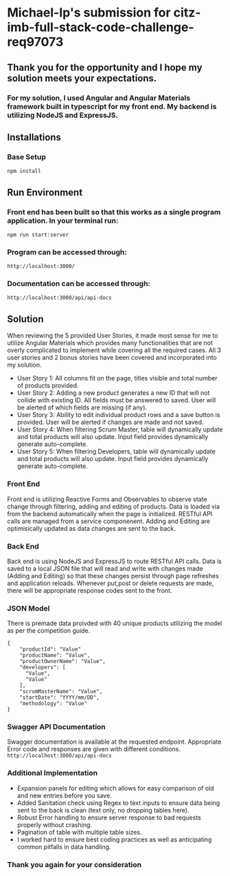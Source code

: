 # Michael-Ip's submission for citz-imb-full-stack-code-challenge-req97073
## Thank you for the opportunity and I hope my solution meets your expectations. 
### For my solution, I used Angular and Angular Materials framework built in typescript for my front end. My backend is utilizing NodeJS and ExpressJS.


## Installations
### Base Setup
`npm install`

## Run Environment
### Front end has been built so that this works as a single program application. In your terminal run: 
```npm run start:server```
### Program can be accessed through: 
```http://localhost:3000/```
### Documentation can be accessed through:
```http://localhost:3000/api/api-docs```



## Solution
When reviewing the 5 provided User Stories, it made most sense for me to utilize Angular Materials which provides many functionalities that are not overly complicated to implement while covering all the required cases. All 3 user stories and 2 bonus stories have been covered and incorporated into my solution.
- User Story 1: All columns fit on the page, titles visible and total number of products provided.
- User Story 2: Adding a new product generates a new ID that will not collide with existing ID. All fields must be answered to saved. User will be alerted of which fields are missing (if any).
- User Story 3: Ability to edit individual product rows and a save button is provided. User will be alerted if changes are made and not saved.
- User Story 4: When filtering Scrum Master, table will dynamically update and total products will also update. Input field provides dynamically generate auto-complete.
- User Story 5: When filtering Developers, table will dynamically update and total products will also update. Input field provides dynamically generate auto-complete.

### Front End
Front end is utilizing Reactive Forms and Observables to observe state change through filtering, adding and editing of products. Data is loaded via from the backend automatically when the page is initialized. RESTful API calls are managed from a service componenent. Adding and Editing are optimisically updated as data changes are sent to the back. 

### Back End
Back end is using NodeJS and ExpressJS to route RESTful API calls. Data is saved to a local JSON file that will read and write with changes made (Adding and Editing) so that these changes persist through page refreshes and application reloads. Whenever put,post or delete requests are made, there will be appropriate response codes sent to the front.

### JSON Model
There is premade data proivded with 40 unique products utilizing the model as per the competition guide.
```
{
    "productId": "Value"
    "productName": "Value",
    "productOwnerName": "Value",
    "developers": [
      "Value",
      "Value"
    ],
    "scrumMasterName": "Value",
    "startDate": "YYYY/mm/DD",
    "methodology": "Value"
}
```

### Swagger API Documentation
Swagger documentation is available at the requested endpoint. Appropriate Error code and responses are given with different conditions.
`http://localhost:3000/api/api-docs`

### Additional Implementation
- Expansion panels for editing which allows for easy comparison of old and new entries before you save.
- Added Sanitation check using Regex to text inputs to ensure data being sent to the back is clean (text only, no dropping tables here).
- Robust Error handling to ensure server response to bad requests properly without crashing.
- Pagination of table with multiple table sizes.
- I worked hard to ensure best coding practices as well as anticipating common pitfalls in data handling.

### Thank you again for your consideration
